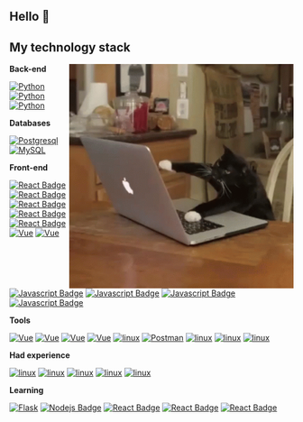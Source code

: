 

## Hello 👋 
## My technology stack

<img align="right" alt="GIF" src="https://github.com/TomilinWow/TomilinWow/blob/main/cat-computer.gif?raw=true" width="398" height="398" />

**Back-end**

[![Python](https://img.shields.io/badge/-Python-ffff00?style=flat-square&labelColor=black&logo=python&logoColor=yellow)](#)  [![Python](https://img.shields.io/badge/-Django-32cd32?style=flat-square&labelColor=black&logo=Django&logoColor=32cd32)](#)  [![Python](https://img.shields.io/badge/-DRF-red?style=flat-square&labelColor=black&logo=Django&logoColor=red)](#) 


**Databases**

[![Postgresql](https://img.shields.io/badge/-Postgresql-%232c3e50?style=flat-square&labelColor=f2f2f2&logo=Postgresql&logoColor=%232c3e50)](#)  [![MySQL](https://img.shields.io/badge/-MySQL-007979?style=flat-square&labelColor=e26d00&logo=MySQL&logoColor=white)](#)


**Front-end**

[![React Badge](https://img.shields.io/badge/-React-61DBFB?style=flat-square&labelColor=black&logo=react&logoColor=61DBFB)](#)  [![React Badge](https://img.shields.io/badge/-Redux-764abc?style=flat-square&labelColor=black&logo=redux&logoColor=764abc)](#)   [![React Badge](https://img.shields.io/badge/-TypeScript-2f74c0?style=flat-square&labelColor=black&logo=typescript&logoColor=2f74c0)](#)  [![React Badge](https://img.shields.io/badge/-GraphQL-de33a6?style=flat-square&labelColor=black&logo=GraphQL&logoColor=de33a6)](#)[![React Badge](https://img.shields.io/badge/-webpack-5299c8?style=flat-square&labelColor=black&logo=webpack&logoColor=75afcc)](#)[![Vue](https://img.shields.io/badge/-MaterialUi-0081cb?style=flat-square&labelColor=black&logo=mui&logoColor=00b0ff)](#)  [![Vue](https://img.shields.io/badge/-Vue.js-32475b?style=flat-square&labelColor=3fb27f&logo=Vue.js&logoColor=%232c3e50)](#)  [![Javascript Badge](https://img.shields.io/badge/-JavaScript-F0DB4F?style=flat-square&labelColor=black&logo=javascript&logoColor=F0DB4F)](#)  [![Javascript Badge](https://img.shields.io/badge/-HTML5-%23E44D27?style=flat-square&labelColor=black&logo=HTML5&logoColor=%23E44D27)](#)  [![Javascript Badge](https://img.shields.io/badge/-CSS3-blue?style=flat-square&labelColor=black&logo=CSS3&logoColor=blue)](#)    [![Javascript Badge](https://img.shields.io/badge/-Sass-c76494?style=flat-square&labelColor=f2f2f2&logo=sass&logoColor=c76494)](#)


**Tools**

[![Vue](https://img.shields.io/badge/-PyCharm-20d088?style=flat-square&labelColor=f3ef49&logo=PyCharm&logoColor=black)](#) [![Vue](https://img.shields.io/badge/-IntelliJ_IDEA-1778e4?style=flat-square&labelColor=f72f5d&logo=IntelliJIDEA&logoColor=black)](#) [![Vue](https://img.shields.io/badge/-WebStorm-00c7d0?style=flat-square&labelColor=f7e943&logo=WebStorm&logoColor=black)](#) [![Vue](https://img.shields.io/badge/-Visual_Code-28b0ee?style=flat-square&labelColor=0273b7&logo=VisualStudioCode&logoColor=white)](#)  [![linux](https://img.shields.io/badge/-Sublime_Text-363535?style=flat-square&labelColor=434343&logo=sublimetext&logoColor=f79200)](#)  [![Postman](https://img.shields.io/badge/-Postman-FCA121?style=flat-square&labelColor=black&logo=Postman&logoColor=FCA121)](#)  [![linux](https://img.shields.io/badge/-linux-f5d516?style=flat-square&labelColor=f2f2f2&logo=linux&logoColor=black)](#)  [![linux](https://img.shields.io/badge/-git-red?style=flat-square&labelColor=black&logo=git&logoColor=red)](#)  [![linux](https://img.shields.io/badge/-GitHub-181717?style=flat-square&labelColor=gray&logo=GitHub&logoColor=white)](#)  

**Had experience**

[![linux](https://img.shields.io/badge/-CSharp-36018d?style=flat-square&labelColor=986bd1&logo=csharp&logoColor=white)](#) [![linux](https://img.shields.io/badge/-cplusplus-005697?style=flat-square&labelColor=6295cb&logo=cplusplus&logoColor=white)](#)    [![linux](https://img.shields.io/badge/-Java-blue?style=flat-square&labelColor=red&logo=java&logoColor=white)](#) 
[![linux](https://img.shields.io/badge/-PyQT5-3fc74f?style=flat-square&labelColor=f2f2f2&logo=QT&logoColor=3fc74f)](#)  [![linux](https://img.shields.io/badge/-Java_Swing-206998?style=flat-square&labelColor=db1b1a&logo=java&logoColor=white)](#)


**Learning**

[![Flask](https://img.shields.io/badge/-Flask-%232c3e50?style=flat-square&labelColor=black&logo=Flask&logoColor=%232c3e50)](#)  [![Nodejs Badge](https://img.shields.io/badge/-Nodejs-3C873A?style=flat-square&labelColor=black&logo=node.js&logoColor=3C873A)](#)   [![React Badge](https://img.shields.io/badge/-express.js-green?style=flat-square&labelColor=black&logo=express&logoColor=green)](#)     [![React Badge](https://img.shields.io/badge/-mongodb-1d8433?style=flat-square&labelColor=black&logo=mongodb&logoColor=1d8433)](#)    [![React Badge](https://img.shields.io/badge/-TypeScript-2f74c0?style=flat-square&labelColor=black&logo=typescript&logoColor=2f74c0)](#)


